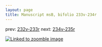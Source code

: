 ```yaml
---
layout: page
title: Manuscript msB, bifolio 233v-234r
---
```


prev: [232v-233r](../232v-233r/) next: [234v-235r](../234v-235r/)



[![Linked to zoomble image](http://www.homermultitext.org/iipsrv?IIIF=/project/homer/pyramidal/deepzoom/hmt/vbbifolio/v1/vb_233v_234r.tif/full/2000,/0/default.jpg)](http://www.homermultitext.org/ict2/?urn=urn:cite2:hmt:vbbifolio.v1:vb_233v_234r)


